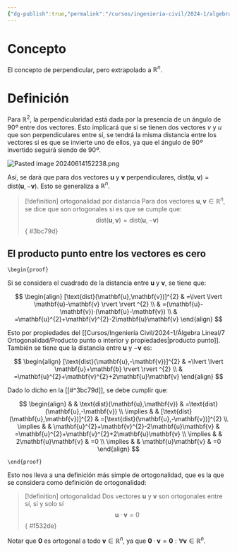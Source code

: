 ```yaml
---
{"dg-publish":true,"permalink":"/cursos/ingenieria-civil/2024-1/algebra-lineal/7-ortogonalidad/ortogonalidad-entre-vectores/","tags":["ExMAT1203"]}
---
```


# Concepto

El concepto de perpendicular, pero extrapolado a $\mathbb{R}^{n}$.

# Definición

Para $\mathbb{R}^{2}$, la perpendicularidad está dada por la presencia de un ángulo de $90º$ entre dos vectores. Esto implicará que si se tienen dos vectores $v$ y $u$ que son perpendiculares entre sí, se tendrá la misma distancia entre los vectores si es que se invierte uno de ellos, ya que el ángulo de $90º$ invertido seguirá siendo de $90º$.

![Pasted image 20240614152238.png](/img/user/Cursos/Ingenier%C3%ADa%20Civil/2024-1/%C3%81lgebra%20Lineal/7%20Ortogonalidad/attachments/Pasted%20image%2020240614152238.png)

Así, se dará que para dos vectores $\mathbf{u}$ y $\mathbf{v}$ perpendiculares, $\text{dist}(\mathbf{u},\mathbf{v})=\text{dist}(\mathbf{u},-\mathbf{v})$. Esto se generaliza a $\mathbb{R}^{n}$.

> [!definition] ortogonalidad por distancia
> Para dos vectores $\mathbf{u},\mathbf{v}\in\mathbb{R}^{n}$, se dice que son ortogonales si es que se cumple que:
> $$
> \text{dist}(\mathbf{u},\mathbf{v})=\text{dist}(\mathbf{u},-\mathbf{v})
> $$
{ #3bc79d}


## El producto punto entre los vectores es cero

`\begin{proof}`

Si se considera el cuadrado de la distancia entre $\mathbf{u}$ y $\mathbf{v}$, se tiene que:

$$
\begin{align}
[\text{dist}(\mathbf{u},\mathbf{v})]^{2} & =\lvert \lvert \mathbf{u}-\mathbf{v} \rvert \rvert ^{2} \\
 & =(\mathbf{u}-\mathbf{v})·(\mathbf{u}-\mathbf{v}) \\
 & =\mathbf{u}^{2}+\mathbf{v}^{2}-2\mathbf{u}\mathbf{v}
\end{align}
$$

Esto por propiedades del [[Cursos/Ingeniería Civil/2024-1/Álgebra Lineal/7 Ortogonalidad/Producto punto o interior y propiedades\|producto punto]]. También se tiene que la distancia entre $\mathbf{u}$ y $-\mathbf{v}$ es:

$$
\begin{align}
[\text{dist}(\mathbf{u},-\mathbf{v})]^{2} & =\lvert \lvert \mathbf{u}+\mathbf{b} \rvert \rvert ^{2} \\
 & =\mathbf{u}^{2}+\mathbf{v}^{2}+2\mathbf{u}\mathbf{v}
\end{align}
$$

Dado lo dicho en la [[#^3bc79d]], se debe cumplir que:

$$
\begin{align}
 & &  \text{dist}(\mathbf{u},\mathbf{v}) & =\text{dist}(\mathbf{u},-\mathbf{v}) \\
 \implies &  &  [\text{dist}(\mathbf{u},\mathbf{v})]^{2} & =[\text{dist}(\mathbf{u},-\mathbf{v})]^{2} \\
\implies &  & \mathbf{u}^{2}+\mathbf{v}^{2}-2\mathbf{u}\mathbf{v} & =\mathbf{u}^{2}+\mathbf{v}^{2}+2\mathbf{u}\mathbf{v} \\
\implies &  & 2\mathbf{u}\mathbf{v} & =0 \\
\implies &  & \mathbf{u}\mathbf{v} & =0
\end{align}
$$

`\end{proof}`

Esto nos lleva a una definición más simple de ortogonalidad, que es la que se considera como definición de ortogonalidad:

> [!definition] ortogonalidad
> Dos vectores $\mathbf{u}$ y $\mathbf{v}$ son ortogonales entre sí, si y solo sí
> $$\mathbf{u}·\mathbf{v}=0$$
{ #f532de}


Notar que $\mathbf{0}$ es ortogonal a todo $\mathbf{v}\in\mathbb{R}^{n}$, ya que $\mathbf{0}·\mathbf{v}=\mathbf{0}: \forall \mathbf{v}\in\mathbb{R}^{n}$.